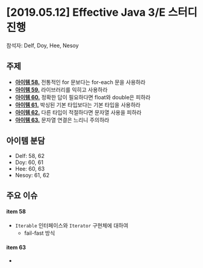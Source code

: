 # [2019.05.12] Effective Java 3/E 스터디 진행
참석자: Delf, Doy, Hee, Nesoy
## 주제
- [**아이템 58.**](../chapter09/item58.md) 전통적인 for 문보다는 for-each 문을 사용하라 
- [**아이템 59.**](../chapter09/item59.md) 라이브러리를 익히고 사용하라 
- [**아이템 60.**](../chapter09/item60.md) 정확한 답이 필요하다면 float와 double은 피하라 
- [**아이템 61.**](../chapter09/item61.md) 박싱된 기본 타입보다는 기본 타입을 사용하라 
- [**아이템 62.**](../chapter09/item62.md) 다른 타입이 적절하다면 문자열 사용을 피하라 
- [**아이템 63.**](../chapter09/item63.md) 문자열 연결은 느리니 주의하라

## 아이템 분담
- Delf: 58, 62
- Doy: 60, 61
- Hee: 60, 63
- Nesoy: 61, 62

## 주요 이슈

#### item 58
- `Iterable` 인터페이스와 `Iterator` 구현체에 대하여
  - fail-fast 방식

#### item 63
- 